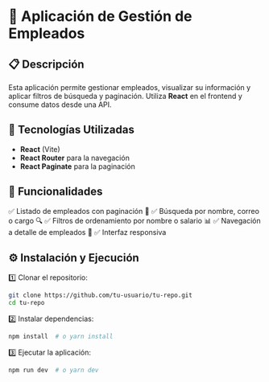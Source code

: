 # 📌 Aplicación de Gestión de Empleados

## 📋 Descripción
Esta aplicación permite gestionar empleados, visualizar su información y aplicar filtros de búsqueda y paginación. Utiliza **React** en el frontend y consume datos desde una API.

## 🚀 Tecnologías Utilizadas
- **React** (Vite)
- **React Router** para la navegación
- **React Paginate** para la paginación

## 🎯 Funcionalidades
✅ Listado de empleados con paginación 📄
✅ Búsqueda por nombre, correo o cargo 🔍
✅ Filtros de ordenamiento por nombre o salario 📊
✅ Navegación a detalle de empleados 🔗
✅ Interfaz responsiva

## ⚙️ Instalación y Ejecución
1️⃣ Clonar el repositorio:
```bash
git clone https://github.com/tu-usuario/tu-repo.git
cd tu-repo
```
2️⃣ Instalar dependencias:
```bash
npm install  # o yarn install
```
3️⃣ Ejecutar la aplicación:
```bash
npm run dev  # o yarn dev
```
